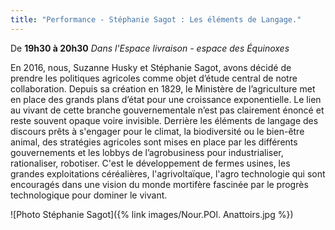 ```yaml
---
title: "Performance - Stéphanie Sagot : Les éléments de Langage."
---
```

De **19h30 à 20h30**
_Dans l'Espace livraison - espace des Équinoxes_

En 2016, nous, Suzanne Husky et Stéphanie Sagot, avons décidé de prendre les politiques agricoles comme objet d’étude central de notre collaboration. Depuis sa création en 1829, le Ministère de l’agriculture met en place des grands plans d’état pour une croissance exponentielle. Le lien au vivant de cette branche gouvernementale n’est pas clairement énoncé et reste souvent opaque voire invisible. Derrière les éléments de langage des discours prêts à s'engager pour le climat, la biodiversité ou le bien-être animal, des stratégies agricoles sont mises en place par les différents gouvernements et les lobbys de l’agrobusiness pour industrialiser, rationaliser, robotiser. C'est le développement de fermes usines, les grandes exploitations céréalières, l'agrivoltaïque, l'agro technologie qui sont encouragés dans une vision du monde mortifère fascinée par le progrès technologique pour dominer le vivant.

![Photo Stéphanie Sagot]({% link images/Nour.POl. Anattoirs.jpg %})